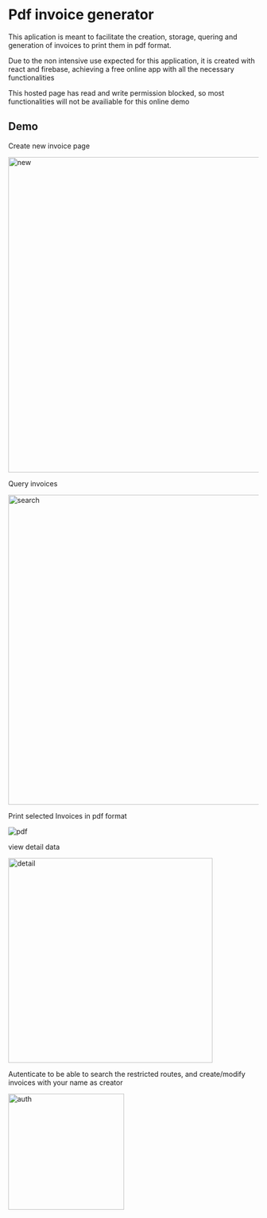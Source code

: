 # Pdf invoice generator

This aplication is meant to facilitate the creation, storage, quering and generation of invoices to print them in pdf format.

Due to the non intensive use expected for this application, it is created with react and firebase, achieving a free online app with all the necessary functionalities

This hosted page has read and write permission blocked, so most functionalities will not be availiable for this online demo

## Demo
Create new invoice page 

<img width="633" alt="new" src="https://user-images.githubusercontent.com/80784724/155864792-c656a9c3-7476-4778-891e-c6d8c9f73afb.png">

Query invoices

<img width="622" alt="search" src="https://user-images.githubusercontent.com/80784724/155864853-9be82eb0-529c-4b7a-bb4a-bbd202e0595b.png">

Print selected Invoices in pdf format

![pdf](https://user-images.githubusercontent.com/80784724/155864994-9edc129a-6fa4-4fdf-b516-33cea8b71299.jpg)

view detail data

<img width="411" alt="detail" src="https://user-images.githubusercontent.com/80784724/155864871-1c55fd4b-0fda-409e-9b94-4d048e9a4e2d.png">

Autenticate to be able to search the restricted routes, and create/modify invoices with your name as creator

<img width="233" alt="auth" src="https://user-images.githubusercontent.com/80784724/155864910-c06b369a-4fdc-444f-b743-1235a98ede19.png">
